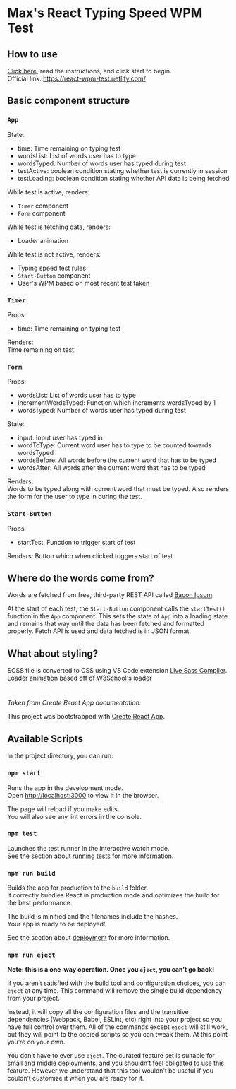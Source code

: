 # Max's React Typing Speed WPM Test

## How to use

[Click here](https://react-wpm-test.netlify.com/), read the instructions, and click start to begin.  
Official link: https://react-wpm-test.netlify.com/

## Basic component structure

### `App`

State:

- time: Time remaining on typing test
- wordsList: List of words user has to type
- wordsTyped: Number of words user has typed during test
- testActive: boolean condition stating whether test is currently in session
- testLoading: boolean condition stating whether API data is being fetched

While test is active, renders:

- `Timer` component
- `Form` component

While test is fetching data, renders:

- Loader animation

While test is not active, renders:

- Typing speed test rules
- `Start-Button` component
- User's WPM based on most recent test taken

### `Timer`

Props:

- time: Time remaining on typing test

Renders:  
Time remaining on test

### `Form`

Props:

- wordsList: List of words user has to type
- incrementWordsTyped: Function which increments wordsTyped by 1
- wordsTyped: Number of words user has typed during test

State:

- input: Input user has typed in
- wordToType: Current word user has to type to be counted towards wordsTyped
- wordsBefore: All words before the current word that has to be typed
- wordsAfter: All words after the current word that has to be typed

Renders:  
Words to be typed along with current word that must be typed. Also renders the form for the user to type in during the test.

### `Start-Button`

Props:

- startTest: Function to trigger start of test

Renders:
Button which when clicked triggers start of test

## Where do the words come from?

Words are fetched from free, third-party REST API called [Bacon Ipsum](https://baconipsum.com/json-api/).

At the start of each test, the `Start-Button` component calls the `startTest()` function in the `App` component. This sets the state of `App` into a loading state and remains that way until the data has been fetched and formatted properly. Fetch API is used and data fetched is in JSON format.

## What about styling?

SCSS file is converted to CSS using VS Code extension [Live Sass Compiler](https://marketplace.visualstudio.com/items?itemName=ritwickdey.live-sass). Loader animation based off of [W3School's loader](https://www.w3schools.com/howto/howto_css_loader.asp)

#

_Taken from Create React App documentation:_

This project was bootstrapped with [Create React App](https://github.com/facebook/create-react-app).

## Available Scripts

In the project directory, you can run:

### `npm start`

Runs the app in the development mode.<br>
Open [http://localhost:3000](http://localhost:3000) to view it in the browser.

The page will reload if you make edits.<br>
You will also see any lint errors in the console.

### `npm test`

Launches the test runner in the interactive watch mode.<br>
See the section about [running tests](https://facebook.github.io/create-react-app/docs/running-tests) for more information.

### `npm run build`

Builds the app for production to the `build` folder.<br>
It correctly bundles React in production mode and optimizes the build for the best performance.

The build is minified and the filenames include the hashes.<br>
Your app is ready to be deployed!

See the section about [deployment](https://facebook.github.io/create-react-app/docs/deployment) for more information.

### `npm run eject`

**Note: this is a one-way operation. Once you `eject`, you can’t go back!**

If you aren’t satisfied with the build tool and configuration choices, you can `eject` at any time. This command will remove the single build dependency from your project.

Instead, it will copy all the configuration files and the transitive dependencies (Webpack, Babel, ESLint, etc) right into your project so you have full control over them. All of the commands except `eject` will still work, but they will point to the copied scripts so you can tweak them. At this point you’re on your own.

You don’t have to ever use `eject`. The curated feature set is suitable for small and middle deployments, and you shouldn’t feel obligated to use this feature. However we understand that this tool wouldn’t be useful if you couldn’t customize it when you are ready for it.
